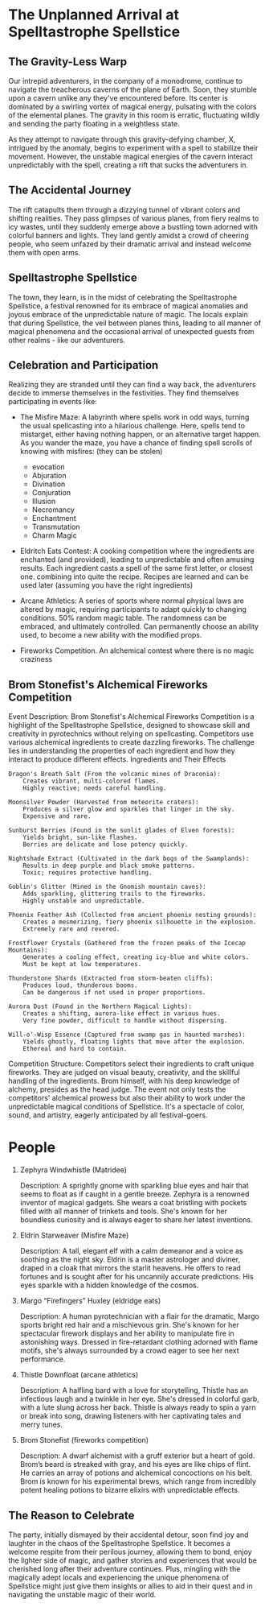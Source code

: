 # The Unplanned Arrival at Spelltastrophe Spellstice

## The Gravity-Less Warp

Our intrepid adventurers, in the company of a monodrome, continue to navigate the treacherous caverns of the plane of Earth. Soon, they stumble upon a cavern unlike any they've encountered before. Its center is dominated by a swirling vortex of magical energy, pulsating with the colors of the elemental planes. The gravity in this room is erratic, fluctuating wildly and sending the party floating in a weightless state.

As they attempt to navigate through this gravity-defying chamber, X, intrigued by the anomaly, begins to experiment with a spell to stabilize their movement. However, the unstable magical energies of the cavern interact unpredictably with the spell, creating a rift that sucks the adventurers in.

## The Accidental Journey

The rift catapults them through a dizzying tunnel of vibrant colors and shifting realities. They pass glimpses of various planes, from fiery realms to icy wastes, until they suddenly emerge above a bustling town adorned with colorful banners and lights. They land gently amidst a crowd of cheering people, who seem unfazed by their dramatic arrival and instead welcome them with open arms.

## Spelltastrophe Spellstice

The town, they learn, is in the midst of celebrating the Spelltastrophe Spellstice, a festival renowned for its embrace of magical anomalies and joyous embrace of the unpredictable nature of magic. The locals explain that during Spellstice, the veil between planes thins, leading to all manner of magical phenomena and the occasional arrival of unexpected guests from other realms - like our adventurers.

## Celebration and Participation

Realizing they are stranded until they can find a way back, the adventurers decide to immerse themselves in the festivities. They find themselves participating in events like:

* The Misfire Maze: A labyrinth where spells work in odd ways, turning the usual spellcasting into a hilarious challenge. Here, spells tend to mistarget, either having nothing happen, or an alternative target happen.  As you wander the maze, you have a chance of finding spell scrolls of knowing with misfires: (they can be stolen)
    * evocation
    * Abjuration
    * Divination
    * Conjuration
    * Illusion
    * Necromancy
    * Enchantment
    * Transmutation
    * Charm Magic

* Eldritch Eats Contest: A cooking competition where the ingredients are enchanted (and provided), leading to unpredictable and often amusing results. Each ingredient casts a spell of the same first letter, or closest one.  combining into quite the recipe. Recipes are learned and can be used later (assuming you have the right ingredients)
* Arcane Athletics: A series of sports where normal physical laws are altered by magic, requiring participants to adapt quickly to changing conditions. 50% random magic table. The randomness can be embraced, and ultimately controlled.  Can permanently choose an ability used, to become a new ability with the modified props.
* Fireworks Competition. An alchemical contest where there is no magic craziness

## Brom Stonefist's Alchemical Fireworks Competition

Event Description:
Brom Stonefist's Alchemical Fireworks Competition is a highlight of the Spelltastrophe Spellstice, designed to showcase skill and creativity in pyrotechnics without relying on spellcasting. Competitors use various alchemical ingredients to create dazzling fireworks. The challenge lies in understanding the properties of each ingredient and how they interact to produce different effects.
Ingredients and Their Effects

    Dragon's Breath Salt (From the volcanic mines of Draconia):
        Creates vibrant, multi-colored flames.
        Highly reactive; needs careful handling.

    Moonsilver Powder (Harvested from meteorite craters):
        Produces a silver glow and sparkles that linger in the sky.
        Expensive and rare.

    Sunburst Berries (Found in the sunlit glades of Elven forests):
        Yields bright, sun-like flashes.
        Berries are delicate and lose potency quickly.

    Nightshade Extract (Cultivated in the dark bogs of the Swamplands):
        Results in deep purple and black smoke patterns.
        Toxic; requires protective handling.

    Goblin's Glitter (Mined in the Gnomish mountain caves):
        Adds sparkling, glittering trails to the fireworks.
        Highly unstable and unpredictable.

    Phoenix Feather Ash (Collected from ancient phoenix nesting grounds):
        Creates a mesmerizing, fiery phoenix silhouette in the explosion.
        Extremely rare and revered.

    Frostflower Crystals (Gathered from the frozen peaks of the Icecap Mountains):
        Generates a cooling effect, creating icy-blue and white colors.
        Must be kept at low temperatures.

    Thunderstone Shards (Extracted from storm-beaten cliffs):
        Produces loud, thunderous booms.
        Can be dangerous if not used in proper proportions.

    Aurora Dust (Found in the Northern Magical Lights):
        Creates a shifting, aurora-like effect in various hues.
        Very fine powder, difficult to handle without dispersing.

    Will-o'-Wisp Essence (Captured from swamp gas in haunted marshes):
        Yields ghostly, floating lights that move after the explosion.
        Ethereal and hard to contain.

Competition Structure:
Competitors select their ingredients to craft unique fireworks. They are judged on visual beauty, creativity, and the skillful handling of the ingredients. Brom himself, with his deep knowledge of alchemy, presides as the head judge. The event not only tests the competitors' alchemical prowess but also their ability to work under the unpredictable magical conditions of Spellstice. It's a spectacle of color, sound, and artistry, eagerly anticipated by all festival-goers.

# People
1. Zephyra Windwhistle (Matridee)

    Description: A sprightly gnome with sparkling blue eyes and hair that seems to float as if caught in a gentle breeze. Zephyra is a renowned inventor of magical gadgets. She wears a coat bristling with pockets filled with all manner of trinkets and tools. She's known for her boundless curiosity and is always eager to share her latest inventions.

2. Eldrin Starweaver (Misfire Maze)

    Description: A tall, elegant elf with a calm demeanor and a voice as soothing as the night sky. Eldrin is a master astrologer and diviner, draped in a cloak that mirrors the starlit heavens. He offers to read fortunes and is sought after for his uncannily accurate predictions. His eyes sparkle with a hidden knowledge of the cosmos.

3. Margo “Firefingers” Huxley (eldridge eats)

    Description: A human pyrotechnician with a flair for the dramatic, Margo sports bright red hair and a mischievous grin. She's known for her spectacular firework displays and her ability to manipulate fire in astonishing ways. Dressed in fire-retardant clothing adorned with flame motifs, she's always surrounded by a crowd eager to see her next performance.

4. Thistle Downfloat (arcane athletics)

    Description: A halfling bard with a love for storytelling, Thistle has an infectious laugh and a twinkle in her eye. She's dressed in colorful garb, with a lute slung across her back. Thistle is always ready to spin a yarn or break into song, drawing listeners with her captivating tales and merry tunes.

5. Brom Stonefist (fireworks competition)

    Description: A dwarf alchemist with a gruff exterior but a heart of gold. Brom’s beard is streaked with gray, and his eyes are like chips of flint. He carries an array of potions and alchemical concoctions on his belt. Brom is known for his experimental brews, which range from incredibly potent healing potions to bizarre elixirs with unpredictable effects.

## The Reason to Celebrate

The party, initially dismayed by their accidental detour, soon find joy and laughter in the chaos of the Spelltastrophe Spellstice. It becomes a welcome respite from their perilous journey, allowing them to bond, enjoy the lighter side of magic, and gather stories and experiences that would be cherished long after their adventure continues. Plus, mingling with the magically adept locals and experiencing the unique phenomena of Spellstice might just give them insights or allies to aid in their quest and in navigating the unstable magic of their world.